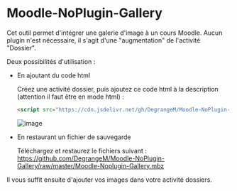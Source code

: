 # Moodle-NoPlugin-Gallery

Cet outil permet d'intégrer une galerie d'image à un cours Moodle. Aucun plugin n'est nécessaire, il s'agit d'une "augmentation" de l'activité "Dossier". 

Deux possibilités d'utilisation :

- En ajoutant du code html

  Créez une activité dossier, puis ajoutez ce code html à la description (attention il faut être en mode html) :

  ```html
  <script src="https://cdn.jsdelivr.net/gh/DegrangeM/Moodle-NoPlugin-Gallery/script.js"></script>
  ```

  ![image](https://github.com/DegrangeM/Moodle-NoPlugin-Gallery/assets/53106394/7b741f44-9240-4863-96f5-6a9e625a2584)


- En restaurant un fichier de sauvegarde
  
  Téléchargez et restaurez le fichiers suivant : https://github.com/DegrangeM/Moodle-NoPlugin-Gallery/raw/master/Moodle-Noplugin-Gallery.mbz

Il vous suffit ensuite d'ajouter vos images dans votre activité dossiers.

